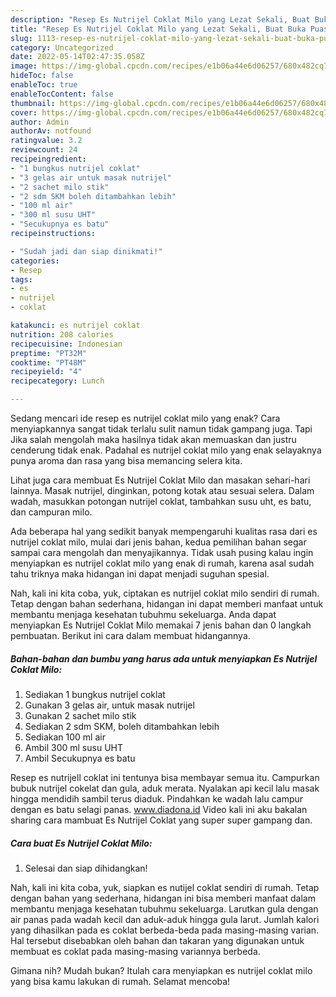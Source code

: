 ```yaml
---
description: "Resep Es Nutrijel Coklat Milo yang Lezat Sekali, Buat Buka Puasa Lezat Sekali"
title: "Resep Es Nutrijel Coklat Milo yang Lezat Sekali, Buat Buka Puasa Lezat Sekali"
slug: 1113-resep-es-nutrijel-coklat-milo-yang-lezat-sekali-buat-buka-puasa-lezat-sekali
category: Uncategorized
date: 2022-05-14T02:47:35.058Z
image: https://img-global.cpcdn.com/recipes/e1b06a44e6d06257/680x482cq70/es-nutrijel-coklat-milo-foto-resep-utama.jpg
hideToc: false
enableToc: true
enableTocContent: false
thumbnail: https://img-global.cpcdn.com/recipes/e1b06a44e6d06257/680x482cq70/es-nutrijel-coklat-milo-foto-resep-utama.jpg
cover: https://img-global.cpcdn.com/recipes/e1b06a44e6d06257/680x482cq70/es-nutrijel-coklat-milo-foto-resep-utama.jpg
author: Admin
authorAv: notfound
ratingvalue: 3.2
reviewcount: 24
recipeingredient:
- "1 bungkus nutrijel coklat"
- "3 gelas air untuk masak nutrijel"
- "2 sachet milo stik"
- "2 sdm SKM boleh ditambahkan lebih"
- "100 ml air"
- "300 ml susu UHT"
- "Secukupnya es batu"
recipeinstructions:

- "Sudah jadi dan siap dinikmati!"
categories:
- Resep
tags:
- es
- nutrijel
- coklat

katakunci: es nutrijel coklat 
nutrition: 208 calories
recipecuisine: Indonesian
preptime: "PT32M"
cooktime: "PT48M"
recipeyield: "4"
recipecategory: Lunch

---
```



Sedang mencari ide resep es nutrijel coklat milo yang enak? Cara menyiapkannya sangat tidak terlalu sulit namun tidak gampang juga. Tapi Jika salah mengolah maka hasilnya tidak akan memuaskan dan justru cenderung tidak enak. Padahal es nutrijel coklat milo yang enak selayaknya punya aroma dan rasa yang bisa memancing selera kita.


Lihat juga cara membuat Es Nutrijel Coklat Milo dan masakan sehari-hari lainnya. Masak nutrijel, dinginkan, potong kotak atau sesuai selera. Dalam wadah, masukkan potongan nutrijel coklat, tambahkan susu uht, es batu, dan campuran milo.

Ada beberapa hal yang sedikit banyak mempengaruhi kualitas rasa dari es nutrijel coklat milo, mulai dari jenis bahan, kedua pemilihan bahan segar sampai cara mengolah dan menyajikannya. Tidak usah pusing kalau ingin menyiapkan es nutrijel coklat milo yang enak di rumah, karena asal sudah tahu triknya maka hidangan ini dapat menjadi suguhan spesial.


Nah, kali ini kita coba, yuk, ciptakan es nutrijel coklat milo sendiri di rumah. Tetap dengan bahan sederhana, hidangan ini dapat memberi manfaat untuk membantu menjaga kesehatan tubuhmu sekeluarga. Anda dapat menyiapkan Es Nutrijel Coklat Milo memakai 7 jenis bahan dan 0 langkah pembuatan. Berikut ini cara dalam membuat hidangannya.

<!--inarticleads1-->

##### Bahan-bahan dan bumbu yang harus ada untuk menyiapkan Es Nutrijel Coklat Milo:

1. Sediakan 1 bungkus nutrijel coklat
1. Gunakan 3 gelas air, untuk masak nutrijel
1. Gunakan 2 sachet milo stik
1. Sediakan 2 sdm SKM, boleh ditambahkan lebih
1. Sediakan 100 ml air
1. Ambil 300 ml susu UHT
1. Ambil Secukupnya es batu


Resep es nutrijell coklat ini tentunya bisa membayar semua itu. Campurkan bubuk nutrijel cokelat dan gula, aduk merata. Nyalakan api kecil lalu masak hingga mendidih sambil terus diaduk. Pindahkan ke wadah lalu campur dengan es batu selagi panas. www.diadona.id Video kali ini aku bakalan sharing cara mambuat Es Nutrijel Coklat yang super super gampang dan. 

<!--inarticleads2-->

##### Cara buat Es Nutrijel Coklat Milo:


1. Selesai dan siap dihidangkan!

Nah, kali ini kita coba, yuk, siapkan es nutijel coklat sendiri di rumah. Tetap dengan bahan yang sederhana, hidangan ini bisa memberi manfaat dalam membantu menjaga kesehatan tubuhmu sekeluarga. Larutkan gula dengan air panas pada wadah kecil dan aduk-aduk hingga gula larut. Jumlah kalori yang dihasilkan pada es coklat berbeda-beda pada masing-masing varian. Hal tersebut disebabkan oleh bahan dan takaran yang digunakan untuk membuat es coklat pada masing-masing variannya berbeda. 

Gimana nih? Mudah bukan? Itulah cara menyiapkan es nutrijel coklat milo yang bisa kamu lakukan di rumah. Selamat mencoba!
